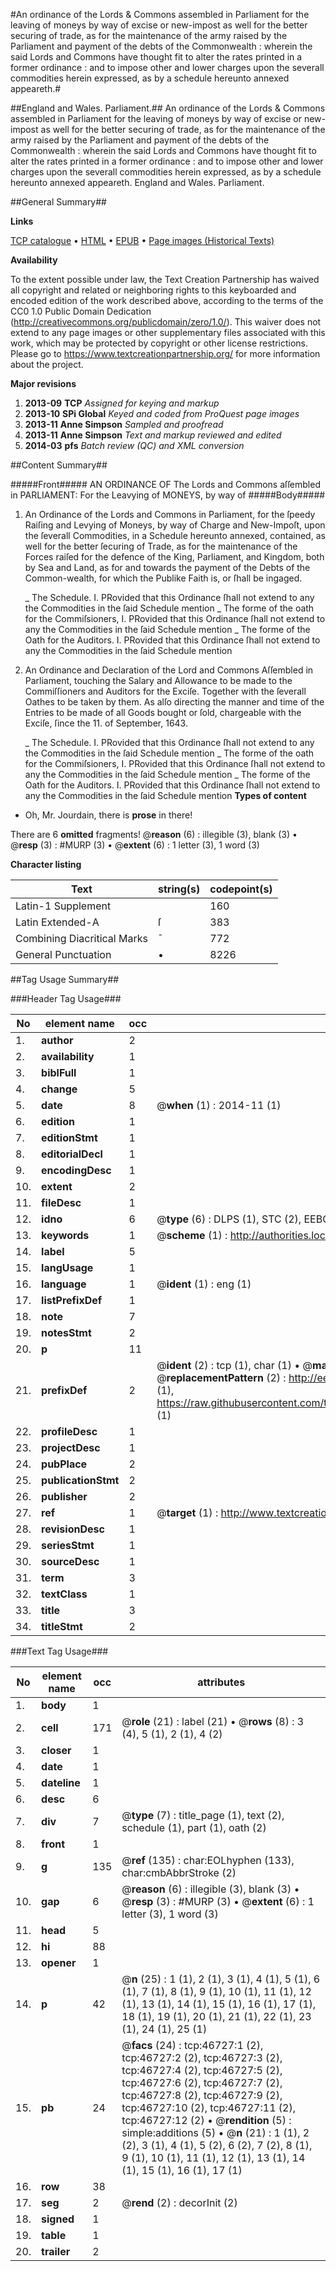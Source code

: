 #An ordinance of the Lords & Commons assembled in Parliament for the leaving of moneys by way of excise or new-impost as well for the better securing of trade, as for the maintenance of the army raised by the Parliament and payment of the debts of the Commonwealth : wherein the said Lords and Commons have thought fit to alter the rates printed in a former ordinance : and to impose other and lower charges upon the severall commodities herein expressed, as by a schedule hereunto annexed appeareth.#

##England and Wales. Parliament.##
An ordinance of the Lords & Commons assembled in Parliament for the leaving of moneys by way of excise or new-impost as well for the better securing of trade, as for the maintenance of the army raised by the Parliament and payment of the debts of the Commonwealth : wherein the said Lords and Commons have thought fit to alter the rates printed in a former ordinance : and to impose other and lower charges upon the severall commodities herein expressed, as by a schedule hereunto annexed appeareth.
England and Wales. Parliament.

##General Summary##

**Links**

[TCP catalogue](http://www.ota.ox.ac.uk/tcp/)  • 
[HTML](http://tei.it.ox.ac.uk/tcp/Texts-HTML/free/A37/A37975.html)  • 
[EPUB](http://tei.it.ox.ac.uk/tcp/Texts-EPUB/free/A37/A37975.epub) • 
[Page images (Historical Texts)](https://historicaltexts.jisc.ac.uk/eebo-11203478e)

**Availability**

To the extent possible under law, the Text Creation Partnership has waived all copyright and related or neighboring rights to this keyboarded and encoded edition of the work described above, according to the terms of the CC0 1.0 Public Domain Dedication (http://creativecommons.org/publicdomain/zero/1.0/). This waiver does not extend to any page images or other supplementary files associated with this work, which may be protected by copyright or other license restrictions. Please go to https://www.textcreationpartnership.org/ for more information about the project.

**Major revisions**

1. __2013-09__ __TCP__ *Assigned for keying and markup*
1. __2013-10__ __SPi Global__ *Keyed and coded from ProQuest page images*
1. __2013-11__ __Anne Simpson__ *Sampled and proofread*
1. __2013-11__ __Anne Simpson__ *Text and markup reviewed and edited*
1. __2014-03__ __pfs__ *Batch review (QC) and XML conversion*

##Content Summary##

#####Front#####
AN ORDINANCE OF The Lords and Commons aſſembled in PARLIAMENT: For the Leavying of MONEYS, by way of
#####Body#####

1. An Ordinance of the Lords and Commons in Parliament, for the ſpeedy Raiſing and Levying of Moneys, by way of Charge and New-Impoſt, upon the ſeverall Commodities, in a Schedule hereunto annexed, contained, as well for the better ſecuring of Trade, as for the maintenance of the Forces raiſed for the defence of the King, Parliament, and Kingdom, both by Sea and Land, as for and towards the payment of the Debts of the Common-wealth, for which the Publike Faith is, or ſhall be ingaged.

    _ The Schedule.
I. PRovided that this Ordinance ſhall not extend to any the Commodities in the ſaid Schedule mention
    _ The forme of the oath for the Commiſsioners,
I. PRovided that this Ordinance ſhall not extend to any the Commodities in the ſaid Schedule mention
    _ The forme of the Oath for the Auditors.
I. PRovided that this Ordinance ſhall not extend to any the Commodities in the ſaid Schedule mention
1. An Ordinance and Declaration of the Lord and Commons Aſſembled in Parliament, touching the Salary and Allowance to be made to the Commiſſioners and Auditors for the Exciſe. Together with the ſeverall Oathes to be taken by them. As alſo directing the manner and time of the Entries to be made of all Goods bought or ſold, chargeable with the Exciſe, ſince the 11. of September, 1643.

    _ The Schedule.
I. PRovided that this Ordinance ſhall not extend to any the Commodities in the ſaid Schedule mention
    _ The forme of the oath for the Commiſsioners,
I. PRovided that this Ordinance ſhall not extend to any the Commodities in the ſaid Schedule mention
    _ The forme of the Oath for the Auditors.
I. PRovided that this Ordinance ſhall not extend to any the Commodities in the ſaid Schedule mention
**Types of content**

  * Oh, Mr. Jourdain, there is **prose** in there!

There are 6 **omitted** fragments! 
 @__reason__ (6) : illegible (3), blank (3)  •  @__resp__ (3) : #MURP (3)  •  @__extent__ (6) : 1 letter (3), 1 word (3)

**Character listing**


|Text|string(s)|codepoint(s)|
|---|---|---|
|Latin-1 Supplement| |160|
|Latin Extended-A|ſ|383|
|Combining             Diacritical Marks|̄|772|
|General Punctuation|•|8226|

##Tag Usage Summary##

###Header Tag Usage###

|No|element name|occ|attributes|
|---|---|---|---|
|1.|__author__|2||
|2.|__availability__|1||
|3.|__biblFull__|1||
|4.|__change__|5||
|5.|__date__|8| @__when__ (1) : 2014-11 (1)|
|6.|__edition__|1||
|7.|__editionStmt__|1||
|8.|__editorialDecl__|1||
|9.|__encodingDesc__|1||
|10.|__extent__|2||
|11.|__fileDesc__|1||
|12.|__idno__|6| @__type__ (6) : DLPS (1), STC (2), EEBO-CITATION (1), OCLC (1), VID (1)|
|13.|__keywords__|1| @__scheme__ (1) : http://authorities.loc.gov/ (1)|
|14.|__label__|5||
|15.|__langUsage__|1||
|16.|__language__|1| @__ident__ (1) : eng (1)|
|17.|__listPrefixDef__|1||
|18.|__note__|7||
|19.|__notesStmt__|2||
|20.|__p__|11||
|21.|__prefixDef__|2| @__ident__ (2) : tcp (1), char (1)  •  @__matchPattern__ (2) : ([0-9\-]+):([0-9IVX]+) (1), (.+) (1)  •  @__replacementPattern__ (2) : http://eebo.chadwyck.com/downloadtiff?vid=$1&page=$2 (1), https://raw.githubusercontent.com/textcreationpartnership/Texts/master/tcpchars.xml#$1 (1)|
|22.|__profileDesc__|1||
|23.|__projectDesc__|1||
|24.|__pubPlace__|2||
|25.|__publicationStmt__|2||
|26.|__publisher__|2||
|27.|__ref__|1| @__target__ (1) : http://www.textcreationpartnership.org/docs/. (1)|
|28.|__revisionDesc__|1||
|29.|__seriesStmt__|1||
|30.|__sourceDesc__|1||
|31.|__term__|3||
|32.|__textClass__|1||
|33.|__title__|3||
|34.|__titleStmt__|2||


###Text Tag Usage###

|No|element name|occ|attributes|
|---|---|---|---|
|1.|__body__|1||
|2.|__cell__|171| @__role__ (21) : label (21)  •  @__rows__ (8) : 3 (4), 5 (1), 2 (1), 4 (2)|
|3.|__closer__|1||
|4.|__date__|1||
|5.|__dateline__|1||
|6.|__desc__|6||
|7.|__div__|7| @__type__ (7) : title_page (1), text (2), schedule (1), part (1), oath (2)|
|8.|__front__|1||
|9.|__g__|135| @__ref__ (135) : char:EOLhyphen (133), char:cmbAbbrStroke (2)|
|10.|__gap__|6| @__reason__ (6) : illegible (3), blank (3)  •  @__resp__ (3) : #MURP (3)  •  @__extent__ (6) : 1 letter (3), 1 word (3)|
|11.|__head__|5||
|12.|__hi__|88||
|13.|__opener__|1||
|14.|__p__|42| @__n__ (25) : 1 (1), 2 (1), 3 (1), 4 (1), 5 (1), 6 (1), 7 (1), 8 (1), 9 (1), 10 (1), 11 (1), 12 (1), 13 (1), 14 (1), 15 (1), 16 (1), 17 (1), 18 (1), 19 (1), 20 (1), 21 (1), 22 (1), 23 (1), 24 (1), 25 (1)|
|15.|__pb__|24| @__facs__ (24) : tcp:46727:1 (2), tcp:46727:2 (2), tcp:46727:3 (2), tcp:46727:4 (2), tcp:46727:5 (2), tcp:46727:6 (2), tcp:46727:7 (2), tcp:46727:8 (2), tcp:46727:9 (2), tcp:46727:10 (2), tcp:46727:11 (2), tcp:46727:12 (2)  •  @__rendition__ (5) : simple:additions (5)  •  @__n__ (21) : 1 (1), 2 (2), 3 (1), 4 (1), 5 (2), 6 (2), 7 (2), 8 (1), 9 (1), 10 (1), 11 (1), 12 (1), 13 (1), 14 (1), 15 (1), 16 (1), 17 (1)|
|16.|__row__|38||
|17.|__seg__|2| @__rend__ (2) : decorInit (2)|
|18.|__signed__|1||
|19.|__table__|1||
|20.|__trailer__|2||
